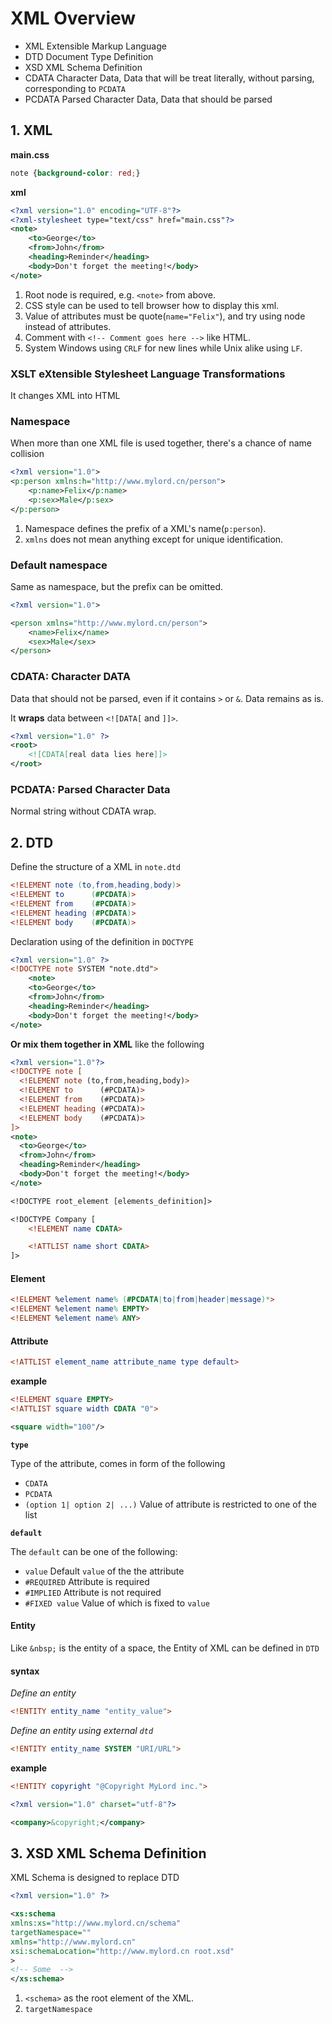 # XML Overview

- XML Extensible Markup Language
- DTD Document Type Definition
- XSD XML Schema Definition
- CDATA Character Data, Data that will be treat literally, without parsing, corresponding to `PCDATA`
- PCDATA Parsed Character Data, Data that should be parsed

## 1. XML

**main.css**

```css
note {background-color: red;}
```

**xml**

```xml
<?xml version="1.0" encoding="UTF-8"?>
<?xml-stylesheet type="text/css" href="main.css"?>
<note>
    <to>George</to>
    <from>John</from>
    <heading>Reminder</heading>
    <body>Don't forget the meeting!</body>
</note> 
```

1. Root node is required, e.g. `<note>` from above.
1. CSS style can be used to tell browser how to display this xml.
1. Value of attributes must be quote(`name="Felix"`), and try using node instead of attributes.
1. Comment with `<!-- Comment goes here -->` like HTML.
1. System Windows using `CRLF` for new lines while Unix alike using `LF`.

### XSLT eXtensible Stylesheet Language Transformations

It changes XML into HTML

### Namespace

When more than one XML file is used together, there's a chance of name collision

```xml
<?xml version="1.0">
<p:person xmlns:h="http://www.mylord.cn/person">
    <p:name>Felix</p:name>
    <p:sex>Male</p:sex>
</p:person>
```

1. Namespace defines the prefix of a XML's name(`p:person`).
1. `xmlns` does not mean anything except for unique identification.

### Default namespace

Same as namespace, but the prefix can be omitted.

```xml
<?xml version="1.0">

<person xmlns="http://www.mylord.cn/person">
    <name>Felix</name>
    <sex>Male</sex>
</person>
```

### CDATA: Character DATA

Data that should not be parsed, even if it contains `>` or `&`. Data remains as is.

It **wraps** data between `<![DATA[` and `]]>`.

```xml
<?xml version="1.0" ?>
<root>
    <![CDATA[real data lies here]]>
</root>
```

### PCDATA: Parsed Character Data

Normal string without CDATA wrap.

## 2. DTD

Define the structure of a XML in `note.dtd`

```dtd
<!ELEMENT note (to,from,heading,body)>
<!ELEMENT to      (#PCDATA)>
<!ELEMENT from    (#PCDATA)>
<!ELEMENT heading (#PCDATA)>
<!ELEMENT body    (#PCDATA)>
```

Declaration using of the definition in `DOCTYPE`

```xml
<?xml version="1.0" ?>
<!DOCTYPE note SYSTEM "note.dtd">
    <note>
    <to>George</to>
    <from>John</from>
    <heading>Reminder</heading>
    <body>Don't forget the meeting!</body>
</note> 
```

**Or mix them together in XML** like the following

```xml
<?xml version="1.0"?>
<!DOCTYPE note [
  <!ELEMENT note (to,from,heading,body)>
  <!ELEMENT to      (#PCDATA)>
  <!ELEMENT from    (#PCDATA)>
  <!ELEMENT heading (#PCDATA)>
  <!ELEMENT body    (#PCDATA)>
]>
<note>
  <to>George</to>
  <from>John</from>
  <heading>Reminder</heading>
  <body>Don't forget the meeting!</body>
</note>
```

```dtd
<!DOCTYPE root_element [elements_definition]>
```

```dtd
<!DOCTYPE Company [
    <!ELEMENT name CDATA>

    <!ATTLIST name short CDATA>
]>
```

#### Element

```dtd
<!ELEMENT %element name% (#PCDATA|to|from|header|message)*>
<!ELEMENT %element name% EMPTY>
<!ELEMENT %element name% ANY>
```

#### Attribute

```dtd
<!ATTLIST element_name attribute_name type default>
```

**example**

```dtd
<!ELEMENT square EMPTY>
<!ATTLIST square width CDATA "0">
```

```xml
<square width="100"/>
```

**`type`**

Type of the attribute, comes in form of the following

- `CDATA`
- `PCDATA`
- `(option 1| option 2| ...)` Value of attribute is restricted to one of the list

**`default`**

The `default` can be one of the following:

- `value` Default `value` of the the attribute
- `#REQUIRED` Attribute is required
- `#IMPLIED` Attribute is not required
- `#FIXED value` Value of which is fixed to `value`

#### Entity

Like `&nbsp;` is the entity of a space, the Entity of XML can be defined in `DTD`

#### syntax

*Define an entity*

```dtd
<!ENTITY entity_name "entity_value">
```

*Define an entity using external `dtd`*

```dtd
<!ENTITY entity_name SYSTEM "URI/URL">
```

**example**

```dtd
<!ENTITY copyright "@Copyright MyLord inc.">
```

```xml
<?xml version="1.0" charset="utf-8"?>

<company>&copyright;</company>
```

## 3. XSD XML Schema Definition

XML Schema is designed to replace DTD

```xml
<?xml version="1.0" ?>

<xs:schema
xmlns:xs="http://www.mylord.cn/schema"
targetNamespace=""
xmlns="http://www.mylord.cn"
xsi:schemaLocation="http://www.mylord.cn root.xsd"
>
<!-- Some  -->
</xs:schema>
```

1. `<schema>` as the root element of the XML.
1. `targetNamespace`